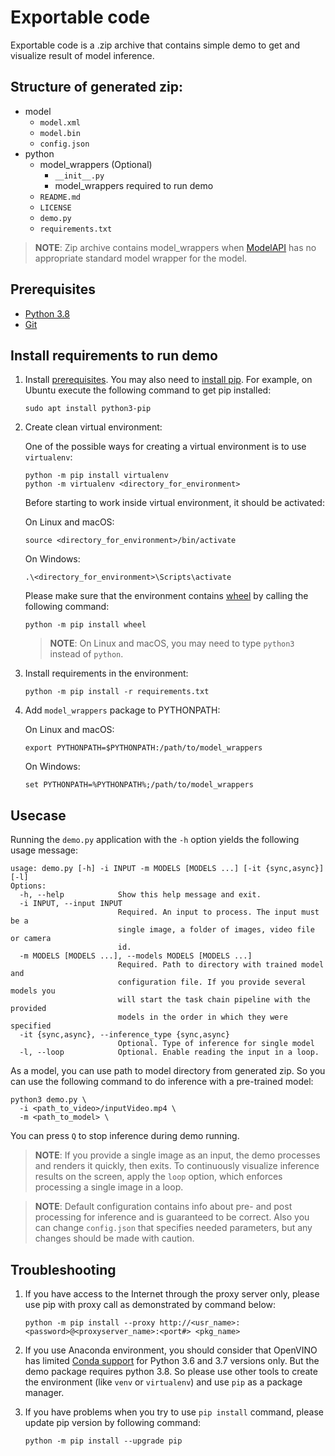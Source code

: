 # Exportable code

Exportable code is a .zip archive that contains simple demo to get and visualize result of model inference.

## Structure of generated zip:

* model
  - `model.xml`
  - `model.bin`
  - `config.json`
* python
  - model_wrappers (Optional)
    - `__init__.py`
    - model_wrappers required to run demo
  - `README.md`
  - `LICENSE`
  - `demo.py`
  - `requirements.txt`

> **NOTE**: Zip archive contains model_wrappers when [ModelAPI](https://github.com/openvinotoolkit/open_model_zoo/tree/master/demos/common/python/openvino/model_zoo/model_api) has no appropriate standard model wrapper for the model.

## Prerequisites
* [Python 3.8](https://www.python.org/downloads/)
* [Git](https://git-scm.com/)

## Install requirements to run demo

1. Install [prerequisites](#prerequisites). You may also need to [install pip](https://pip.pypa.io/en/stable/installation/). For example, on Ubuntu execute the following command to get pip installed:
   ```
   sudo apt install python3-pip
   ```

2. Create clean virtual environment:

   One of the possible ways for creating a virtual environment is to use `virtualenv`:
   ```
   python -m pip install virtualenv
   python -m virtualenv <directory_for_environment>
   ```

   Before starting to work inside virtual environment, it should be activated:

   On Linux and macOS:
   ```
   source <directory_for_environment>/bin/activate
   ```

   On Windows:
   ```
   .\<directory_for_environment>\Scripts\activate
   ```

   Please make sure that the environment contains [wheel](https://pypi.org/project/wheel/) by calling the following command:

   ```
   python -m pip install wheel
   ```
   > **NOTE**: On Linux and macOS, you may need to type `python3` instead of `python`.

3. Install requirements in the environment:
   ```
   python -m pip install -r requirements.txt
   ```

4. Add `model_wrappers` package to PYTHONPATH:

   On Linux and macOS:
   ```
   export PYTHONPATH=$PYTHONPATH:/path/to/model_wrappers
   ```

   On Windows:
   ```
   set PYTHONPATH=%PYTHONPATH%;/path/to/model_wrappers
   ```

## Usecase

Running the `demo.py` application with the `-h` option yields the following usage message:

```
usage: demo.py [-h] -i INPUT -m MODELS [MODELS ...] [-it {sync,async}] [-l]
Options:
  -h, --help            Show this help message and exit.
  -i INPUT, --input INPUT
                        Required. An input to process. The input must be a
                        single image, a folder of images, video file or camera
                        id.
  -m MODELS [MODELS ...], --models MODELS [MODELS ...]
                        Required. Path to directory with trained model and
                        configuration file. If you provide several models you
                        will start the task chain pipeline with the provided
                        models in the order in which they were specified
  -it {sync,async}, --inference_type {sync,async}
                        Optional. Type of inference for single model
  -l, --loop            Optional. Enable reading the input in a loop.
```

As a model, you can use path to model directory from generated zip. So you can use the following command to do inference with a pre-trained model:

```
python3 demo.py \
  -i <path_to_video>/inputVideo.mp4 \
  -m <path_to_model> \
```

You can press `Q` to stop inference during demo running.

> **NOTE**: If you provide a single image as an input, the demo processes and renders it quickly, then exits. To continuously
> visualize inference results on the screen, apply the `loop` option, which enforces processing a single image in a loop.

> **NOTE**: Default configuration contains info about pre- and post processing for inference and is guaranteed to be correct.
> Also you can change `config.json` that specifies needed parameters, but any changes should be made with caution.

## Troubleshooting

1. If you have access to the Internet through the proxy server only, please use pip with proxy call as demonstrated by command below:
   ```
   python -m pip install --proxy http://<usr_name>:<password>@<proxyserver_name>:<port#> <pkg_name>
   ```

2. If you use Anaconda environment, you should consider that OpenVINO has limited [Conda support](https://docs.openvino.ai/2021.4/openvino_docs_install_guides_installing_openvino_conda.html) for Python 3.6 and 3.7 versions only. But the demo package requires python 3.8. So please use other tools to create the environment (like `venv` or `virtualenv`) and use `pip` as a package manager.

3. If you have problems when you try to use `pip install` command, please update pip version by following command:
   ```
   python -m pip install --upgrade pip
   ```
